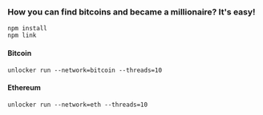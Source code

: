 ### How you can find bitcoins and became a millionaire? It's easy!
```
npm install
npm link
```
#### Bitcoin

```
unlocker run --network=bitcoin --threads=10
```

#### Ethereum
```
unlocker run --network=eth --threads=10
```
